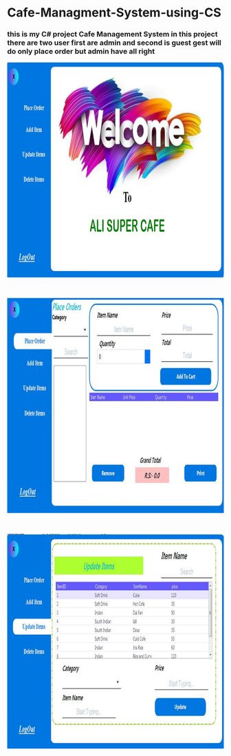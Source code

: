 # Cafe-Managment-System-using-CS

### this is my C# project Cafe Management System in this project there are two user first are admin and second is guest gest will do only place order but admin have all right 

<p align="center">

  <img src="https://github.com/aliashfak178/PICS/blob/main/PICS/Cafe1.JPG" alt="Coder GIF" width="900" height="500">
  
</p>

<br/>
<p align="center">

  <img src="https://github.com/aliashfak178/PICS/blob/main/PICS/cafe2.JPG" alt="Coder GIF" width="900" height="500">
  
</p>
<br/>
<p align="center">

  <img src="https://github.com/aliashfak178/PICS/blob/main/PICS/cafe3.JPG" alt="Coder GIF" width="900" height="500">
  
</p>
